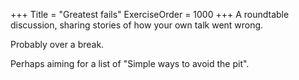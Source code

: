 +++
Title = "Greatest fails"
ExerciseOrder = 1000
+++
A roundtable discussion, sharing stories of how your own talk went wrong.

Probably over a break.

Perhaps aiming for a list of "Simple ways to avoid the pit".